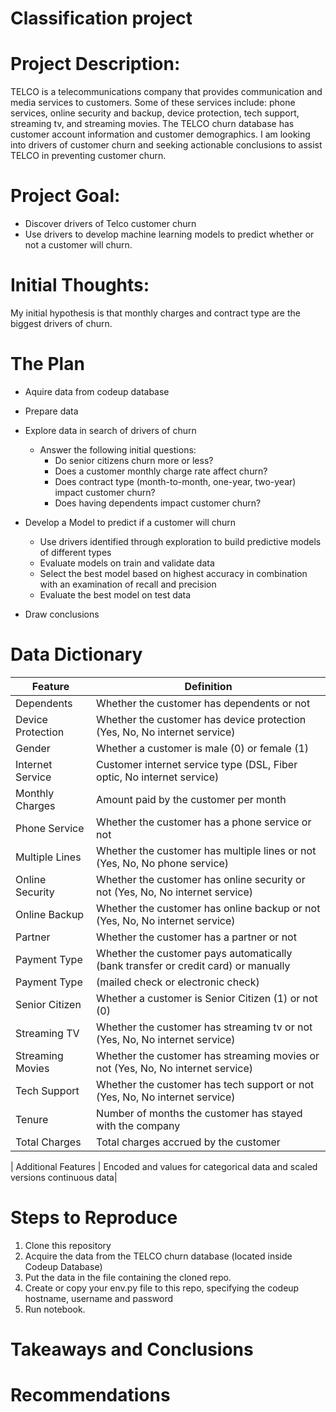 # Classification project

# Project Description:
TELCO is a telecommunications company that provides communication and media services to customers. Some of these services include: phone services, online security and backup, device protection, tech support, streaming tv, and streaming movies. The TELCO churn database has customer account information and customer demographics. I am looking into drivers of customer churn and seeking actionable conclusions to assist TELCO in preventing customer churn.

# Project Goal:
* Discover drivers of Telco customer churn
* Use drivers to develop machine learning models to predict whether or not a customer will churn.

# Initial Thoughts:
My initial hypothesis is that monthly charges and contract type are the biggest drivers of churn.

# The Plan
* Aquire data from codeup database

* Prepare data

* Explore data in search of drivers of churn

  * Answer the following initial questions:
    * Do senior citizens churn more or less?
    * Does a customer monthly charge rate affect churn?
    * Does contract type (month-to-month, one-year, two-year) impact customer churn?
    * Does having dependents impact customer churn?
  
* Develop a Model to predict if a customer will churn

    * Use drivers identified through exploration to build predictive models of different types
    * Evaluate models on train and validate data
    * Select the best model based on highest accuracy in combination with an examination of recall and precision
    * Evaluate the best model on test data
    
* Draw conclusions



# Data Dictionary

| Feature | Definition |
| --- | --- |
| Dependents | Whether the customer has dependents or not |
| Device Protection | Whether the customer has device protection (Yes, No, No internet service) |
| Gender | Whether a customer is male (0) or female (1) |
| Internet Service | Customer internet service type (DSL, Fiber optic, No internet service)|
| Monthly Charges | Amount paid by the customer per month |
| Phone Service | Whether the customer has a phone service or not |
| Multiple Lines | Whether the customer has multiple lines or not (Yes, No, No phone service)|
| Online Security | Whether the customer has online security or not (Yes, No, No internet service) |
| Online Backup | Whether the customer has online backup or not (Yes, No, No internet service) |
| Partner | Whether the customer has a partner or not |
| Payment Type | Whether the customer pays automatically (bank transfer or credit card) or manually
| Payment Type | (mailed check or electronic check)
| Senior Citizen | Whether a customer is Senior Citizen (1) or not (0) |
| Streaming TV | Whether the customer has streaming tv or not (Yes, No, No internet service) |
| Streaming Movies | Whether the customer has streaming movies or not (Yes, No, No internet service) |
| Tech Support | Whether the customer has tech support or not (Yes, No, No internet service) |
| Tenure | Number of months the customer has stayed with the company |
| Total Charges| Total charges accrued by the customer


| Additional Features | Encoded and values for categorical data and scaled versions continuous data|

# Steps to Reproduce

1. Clone this repository
2. Acquire the data from the TELCO churn database (located inside Codeup Database)
3. Put the data in the file containing the cloned repo.
4. Create or copy your env.py file to this repo, specifying the codeup hostname, username and password
5. Run notebook.

# Takeaways and Conclusions



# Recommendations